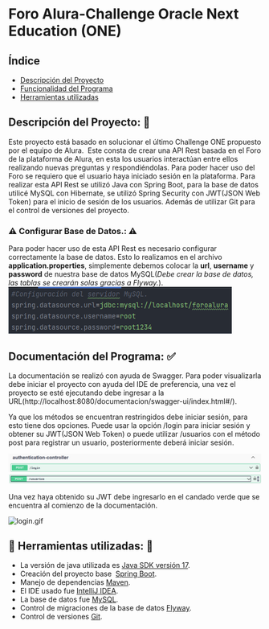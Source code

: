 # Foro Alura-Challenge Oracle Next Education (ONE)
## Índice
- [Descripción del Proyecto](#descripcion-del-proyecto)
- [Funcionalidad del Programa](#documentación-del-programa)
- [Herramientas utilizadas](#herramientas-utilizadas)

## **Descripción del Proyecto:** :page_facing_up:
Este proyecto está basado en solucionar el último Challenge ONE propuesto por el equipo de Alura. 
Este consta de crear una API Rest basada en el Foro de la plataforma de Alura, en esta los usuarios interactúan entre ellos realizando nuevas preguntas y respondiéndolas.
Para poder hacer uso del Foro se requiero que el usuario haya iniciado sesión en la plataforma.
Para realizar esta API Rest se utilizó Java con Spring Boot, para la base de datos utilicé MySQL con Hibernate, se utilizó Spring Security con JWT(JSON Web Token) para el inicio de sesión de los usuarios. Además de utilizar Git para el control de versiones del proyecto.

### :warning: Configurar Base de Datos.: :warning:
Para poder hacer uso de esta API Rest es necesario configurar correctamente la base de datos. Esto lo realizamos en el archivo **application.properties**, simplemente debemos colocar la **url**,  **username** y **password** de nuestra base de datos MySQL(*Debe crear la base de datos, las tablas se crearán solas gracias a Flyway.*).
![configuracion_DataBase.png](media%2Fconfiguracion_DataBase.png)

## **Documentación del Programa:** :white_check_mark:
La documentación se realizó con ayuda de Swagger.
Para poder visualizarla debe iniciar el proyecto con ayuda del IDE de preferencia, una vez el proyecto se esté ejecutando debe ingresar a la URL(http://localhost:8080/documentacion/swagger-ui/index.html#/).

Ya que los métodos se encuentran restringidos debe iniciar sesión, para esto tiene dos opciones. Puede usar la opción /login para iniciar sesión y obtener su JWT(JSON Web Token) o puede utilizar /usuarios con el método post para registrar un usuario, posteriormente deberá iniciar sesión.

![login.png](media%2Flogin.png)
![registrarse.png](media%2Fregistrarse.png)

Una vez haya obtenido su JWT debe ingresarlo en el candado verde que se encuentra al comienzo de la documentación.

![login.gif](media%2Flogin.gif)


## :hammer: **Herramientas utilizadas:** :wrench:
- La versión de java utilizada es [Java SDK versión 17](https://www.oracle.com/java/technologies/downloads/#java17).
- Creación del proyecto base  [Spring Boot](https://start.spring.io/;).
- Manejo de dependencias [Maven](https://maven.apache.org/).
- El IDE usado fue [IntelliJ IDEA](https://www.jetbrains.com/idea/).
- La base de datos fue [MySQL](https://www.mysql.com/).
- Control de migraciones de la base de datos [Flyway](https://flywaydb.org/).
- Control de versiones [Git](https://git-scm.com/).